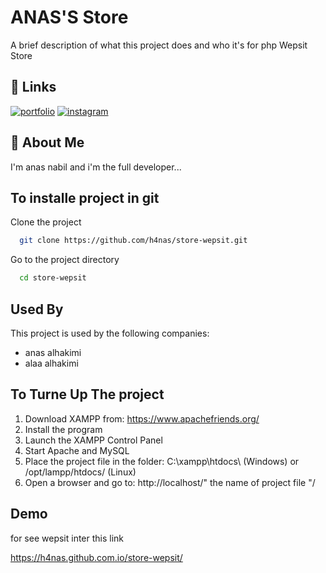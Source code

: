 
# ANAS'S Store

A brief description of what this project does and who it's for php Wepsit Store


## 🔗 Links
[![portfolio](https://img.shields.io/badge/my_portfolio-000?style=for-the-badge&logo=ko-fi&logoColor=white)](https://github.com/h4nas)
[![instagram](https://img.shields.io/badge/instgram-8A2BE2?logo=instgram&logoColor=red)](https://www.instagram.com/4anzs)



## 🚀 About Me
I'm anas nabil and i'm the full developer...


## To installe project in git

Clone the project

```bash
  git clone https://github.com/h4nas/store-wepsit.git
```

Go to the project directory

```bash
  cd store-wepsit
```



## Used By

This project is used by the following companies:

- anas alhakimi
- alaa alhakimi



## To Turne Up The project

1. Download XAMPP from: https://www.apachefriends.org/
2. Install the program
3. Launch the XAMPP Control Panel
4. Start Apache and MySQL
5. Place the project file in the folder: C:\xampp\htdocs\ (Windows) or /opt/lampp/htdocs/ (Linux)
6. Open a browser and go to: http://localhost/" the name of project file "/


## Demo
for see wepsit inter this link

https://h4nas.github.com.io/store-wepsit/
